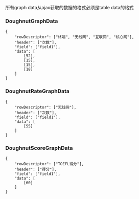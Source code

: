 所有graph data从ajax获取的数据的格式必须是table data的格式

### DoughnutGraphData

```
{
    "rowDescriptor": ["终端", "无线网", "互联网", "核心网"],
    "header": ["次数"],
    "field": ["field1"],
    "data": [
        [52],
        [15],
        [15],
        [18]
    ]
}
```

### DoughnutRateGraphData

```
{
    "rowDescriptor": ["无线网"],
    "header": ["次数"],
    "field": ["field1"],
    "data": [
        [55]
    ]
}
```

### DoughnutScoreGraphData

```
{
    "rowDescriptor": ["TOEFL得分"],
    "header": ["得分"],
    "field": ["field1"],
    "data": [
        [60]
    ]
}
```


